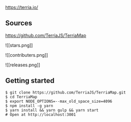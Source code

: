 https://terria.io/

## Sources

https://github.com/TerriaJS/TerriaMap

![[stars.png]]

![[contributers.png]]

![[releases.png]]

## Getting started

```
$ git clone https://github.com/TerriaJS/TerriaMap.git
$ cd TerriaMap
$ export NODE_OPTIONS=--max_old_space_size=4096
$ npm install -g yarn
$ yarn install && yarn gulp && yarn start
# Open at http://localhost:3001
```



